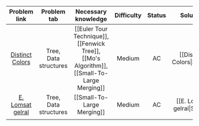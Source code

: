 |                           Problem link                           |      Problem tab      |                                    Necessary knowledge                                     | Difficulty | Status |          Solution           |
| :--------------------------------------------------------------: | :-------------------: | :----------------------------------------------------------------------------------------: | :--------: | :----: | :-------------------------: |
|     [Distinct Colors](https://cses.fi/problemset/task/1139/)     | Tree, Data structures | [[Euler Tour Technique]], [[Fenwick Tree]], [[Mo's Algorithm]], [[Small-To-Large Merging]] |   Medium   |   AC   | [[Distinct Colors\|Solve]]  |
| [E. Lomsat gelral](https://codeforces.com/contest/600/problem/E) | Tree, Data structures |                                 [[Small-To-Large Merging]]                                 |   Medium   |   AC   | [[E. Lomsat gelral\|Solve]] |
|                                                                  |                       |                                                                                            |            |        |                             |
